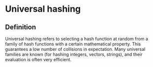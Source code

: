 # Universal hashing
## Definition
Universal hashing refers to selecting a hash function at random from a family of hash functions with a certain mathematical property. This guarantees a low number of collisions in expectation.
Many universal families are known (for hashing integers, vectors, strings), and their evaluation is often very efficient.